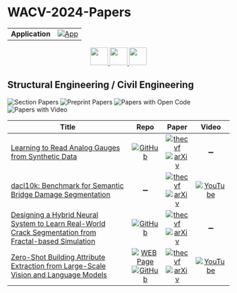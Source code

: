 # WACV-2024-Papers

<table>
    <tr>
        <td><strong>Application</strong></td>
        <td>
            <a href="https://huggingface.co/spaces/DmitryRyumin/NewEraAI-Papers" style="float:left;">
                <img src="https://img.shields.io/badge/🤗-NewEraAI--Papers-FFD21F.svg" alt="App" />
            </a>
        </td>
    </tr>
</table>

<div align="center">
    <a href="https://github.com/DmitryRyumin/WACV-2024-Papers/blob/main/sections/cv_for_social_good.md">
        <img src="https://cdn.jsdelivr.net/gh/DmitryRyumin/NewEraAI-Papers@main/images/left.svg" width="40" alt="" />
    </a>
    <a href="https://github.com/DmitryRyumin/WACV-2024-Papers/">
        <img src="https://cdn.jsdelivr.net/gh/DmitryRyumin/NewEraAI-Papers@main/images/home.svg" width="40" alt="" />
    </a>
    <a href="https://github.com/DmitryRyumin/WACV-2024-Papers/blob/main/sections/virtual_augmented_reality.md">
        <img src="https://cdn.jsdelivr.net/gh/DmitryRyumin/NewEraAI-Papers@main/images/right.svg" width="40" alt="" />
    </a>
</div>

## Structural Engineering / Civil Engineering

![Section Papers](https://img.shields.io/badge/Section%20Papers-soon-42BA16) ![Preprint Papers](https://img.shields.io/badge/Preprint%20Papers-soon-b31b1b) ![Papers with Open Code](https://img.shields.io/badge/Papers%20with%20Open%20Code-soon-1D7FBF) ![Papers with Video](https://img.shields.io/badge/Papers%20with%20Video-soon-FF0000)

| **Title** | **Repo** | **Paper** | **Video** |
|-----------|:--------:|:---------:|:---------:|
| [Learning to Read Analog Gauges from Synthetic Data](https://openaccess.thecvf.com/content/WACV2024/html/Leon-Alcazar_Learning_to_Read_Analog_Gauges_from_Synthetic_Data_WACV_2024_paper.html) | [![GitHub](https://img.shields.io/github/stars/fuankarion/automatic-gauge-reading?style=flat)](https://github.com/fuankarion/automatic-gauge-reading) | [![thecvf](https://img.shields.io/badge/pdf-thecvf-7395C5.svg)](https://openaccess.thecvf.com/content/WACV2024/papers/Leon-Alcazar_Learning_to_Read_Analog_Gauges_from_Synthetic_Data_WACV_2024_paper.pdf) <br /> [![arXiv](https://img.shields.io/badge/arXiv-2308.14583-b31b1b.svg)](http://arxiv.org/abs/2308.14583) | :heavy_minus_sign: |
| [dacl10k: Benchmark for Semantic Bridge Damage Segmentation](https://openaccess.thecvf.com/content/WACV2024/html/Flotzinger_dacl10k_Benchmark_for_Semantic_Bridge_Damage_Segmentation_WACV_2024_paper.html) | :heavy_minus_sign: | [![thecvf](https://img.shields.io/badge/pdf-thecvf-7395C5.svg)](https://openaccess.thecvf.com/content/WACV2024/papers/Flotzinger_dacl10k_Benchmark_for_Semantic_Bridge_Damage_Segmentation_WACV_2024_paper.pdf) <br /> [![arXiv](https://img.shields.io/badge/arXiv-2309.00460-b31b1b.svg)](http://arxiv.org/abs/2309.00460) | [![YouTube](https://img.shields.io/badge/YouTube-%23FF0000.svg?style=for-the-badge&logo=YouTube&logoColor=white)](https://www.youtube.com/watch?v=oef84RH54Z8) |
| [Designing a Hybrid Neural System to Learn Real-World Crack Segmentation from Fractal-based Simulation](https://openaccess.thecvf.com/content/WACV2024/html/Jaziri_Designing_a_Hybrid_Neural_System_To_Learn_Real-World_Crack_Segmentation_WACV_2024_paper.html) | [![GitHub](https://img.shields.io/github/stars/achrefjaziri/SimCrack?style=flat)](https://github.com/achrefjaziri/SimCrack) | [![thecvf](https://img.shields.io/badge/pdf-thecvf-7395C5.svg)](https://openaccess.thecvf.com/content/WACV2024/papers/Jaziri_Designing_a_Hybrid_Neural_System_To_Learn_Real-World_Crack_Segmentation_WACV_2024_paper.pdf) <br /> [![arXiv](https://img.shields.io/badge/arXiv-2309.09637-b31b1b.svg)](http://arxiv.org/abs/2309.09637) | :heavy_minus_sign: |
| [Zero-Shot Building Attribute Extraction from Large-Scale Vision and Language Models](https://openaccess.thecvf.com/content/WACV2024/html/Pan_Zero-Shot_Building_Attribute_Extraction_From_Large-Scale_Vision_and_Language_Models_WACV_2024_paper.html) | [![WEB Page](https://img.shields.io/badge/WEB-Page-159957.svg)](https://sites.google.com/view/zobae/home) <br /> [![GitHub](https://img.shields.io/github/stars/BuildingInfoSys/zeroshot_attribute_extraction?style=flat)](https://github.com/BuildingInfoSys/zeroshot_attribute_extraction) | [![thecvf](https://img.shields.io/badge/pdf-thecvf-7395C5.svg)](https://openaccess.thecvf.com/content/WACV2024/papers/Pan_Zero-Shot_Building_Attribute_Extraction_From_Large-Scale_Vision_and_Language_Models_WACV_2024_paper.pdf) <br /> [![arXiv](https://img.shields.io/badge/arXiv-2312.12479-b31b1b.svg)](http://arxiv.org/abs/2312.12479) | [![YouTube](https://img.shields.io/badge/YouTube-%23FF0000.svg?style=for-the-badge&logo=YouTube&logoColor=white)](https://www.youtube.com/watch?v=YiEojBj9PC8) |
